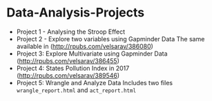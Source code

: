 # Data-Analysis-Projects
* Project 1 - Analysing the Stroop Effect
* Project 2 - Explore two variables using Gapminder Data
The same available in (http://rpubs.com/velsarav/386080)
* Project 3: Explore  Multivariate using Gapminder Data
(http://rpubs.com/velsarav/386455)
* Project 4: States Pollution Index in 2017 (http://rpubs.com/velsarav/389546)
* Project 5: Wrangle and Analyze Data
    Includes two files `wrangle_report.html` and `act_report.html`

